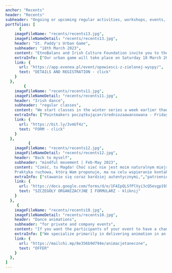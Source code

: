 ```yaml
---
anchor: "Recents"
header: "Recents"
subheader: "Ongoing or upcoming regular activities, workshops, events, projects."
portfolios: [
      {
    imageFileName: "recents/recents13.jpg",
    imageFileNameDetail: "recents/recents13.jpg",
    header: "St. Paddy's Urban Game",
    subheader: "18th March 2023",
    content: "EtnoBalans and Irish Culture Foundation invite you to the event: Stories from the Emerald Isle, Poznan's first St. Patrick's Day urban game! Whole families, groups of friends as well as singles are encouraged to participate. You cannot miss this journey in search of Irish culture! The journey full of riddles, challenges and unusual encounters which leads around Poznań City Centre.",
    extraInfo: ["Our urban game will take place on Saturday 18 March 2023 between 10:00 and 14:00.","Official free registration for the event will open on 6 March 2023 and will run until 12 March 2023.", "On Saturday 18 March 2023 at 10:00 a.m., we open the doors of the Irish Culture Foundation at Kramarska Street - where everyone starts the adventure picking up a map with clues.", "The participants' task is to visit, in any order, all the places marked on the map, solve various tasks at these places and make contact with mysterious characters from the Emerald Island. At each point you have to guess the password and collect a sticker.", "Prizes will be waiting for participants who guess the main password and get all the stickers, at the Irish Culture Foundation's headquarters. They will be available for collection until 2:20 pm."],
    link: {
      url: "https://app.evenea.pl/event/opowiesci-z-zielonej-wyspy/",
      text: "DETAILS AND REGISTRATION - click"
    }
  },
        {
    imageFileName: "recents/recents11.jpg",
    imageFileNameDetail: "recents/recents11.jpg",
    header: "Irish dance",
    subheader: "regular classes",
    content: "We start classes in the winter series a week earlier than we informed you. We thus finish ideally in the week with St. Patrick's Day. The groups look the same as in the previous series:",
    extraInfo: ["Pointmakers początkująca+/średniozaawansowana - Fridays | 17:30-19:00","Céilimakers open - Fridays | 19:00-21:00", "Treblemakers początkująca+/średniozaawansowana - Wednesdays | 17:30-19:00", "You will find organizational details in the registration form below."],
    link: {
      url: "https://bit.ly/3vmUf4z",
      text: "FORM - click"
    }
  },
          {
    imageFileName: "recents/recents12.jpg",
    imageFileNameDetail: "recents/recents12.jpg",
    header: "Back to myself",
    subheader: "mindful movement | Feb-May 2023",
    content: "Cześć, tu Magda! Choć sieć nie jest moim naturalnym miejscem na wymianę ruchową, zdecydowałam się zaproponować Wam spotkania online z tęsknoty za wspólną regularną zabawą, eksploracją i wymianą. Otwieram 2 grupy: poranną w poniedziałki oraz wieczorną w czwartki. 
    Praktyka ruchowa, którą Wam proponuje, ma na celu wspieranie kontaktu ze sobą, a to dla każdego będzie oznaczać coś zupełnie innego. Może będzie to:",
    extraInfo: ["stawanie się coraz bardziej autentycznymi,","patrzenie z coraz większą łagodnością na to wszystko, co nazywamy niedoskonałościami,", "odzyskanie radości z poruszania się dla samej przyjemności,", "zwiększenie siły i mobilności poprzez odpuszczanie, rozwój równowagi i ustawienia ciała,", "odpuszczenie intelektualizowania i wejście głębiej w odczuwanie,", "wolność z poruszania się na swój własny, zgodny ze sobą sposób..."],
    link: {
      url: "https://docs.google.com/forms/d/e/1FAIpQLSfPlVyi3cQ5evgp19XU80o0bc5YJ63BBcyanqTVsJvo7WC2rg/viewform",
      text: "SZCZEGÓŁY ORGANIZACYJNE I FORMULARZ - kliknij"
    }
  },
     {
    imageFileName: "recents/recents10.jpg",
    imageFileNameDetail: "recents/recents10.jpg",
    header: "Dance animations",
    subheader: "for private and company events",
    content: "If you want the participants of your event to have a chance to get to know each other better, to melt the first ice, to catch the thread of understanding more easily, let's meet. Contact in motion to the sounds of live music can work wonders and bring you closer without words.",
    extraInfo: ["We specialize primarily in delivering animation in an Irish and Scottish climate (known as ceilidh), but we are also happy to offer small inclusions from Brittany, Israel, the USA or the Balkans, among others.","Our animations work well for both intimate and large events (up to 200 people). We recommend for weddings, birthdays, hen or stag parties, wedding anniversaries, family reunions, conferences...."],
    link: {
      url: "https://mailchi.mp/8e356b9d794e/animacjetaneczne",
      text: "OFFER"
    }
  },
]
---
```

